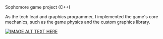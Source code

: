 Sophomore game project (C++)

As the tech lead and graphics programmer, I implemented the game's core mechanics, such as the game physics and the custom graphics library.

[![IMAGE ALT TEXT HERE](https://img.youtube.com/vi/eioWDqxz02w/0.jpg)](https://www.youtube.com/watch?v=eioWDqxz02w)

